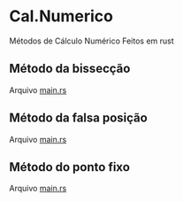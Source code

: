 # Cal.Numerico
Métodos de Cálculo Numérico
Feitos em rust

## Método da bissecção
Arquivo [main.rs](metodo-bisseccao/src/main.rs)

## Método da falsa posição
Arquivo [main.rs](falsa-posicao/src/main.rs)

## Método do ponto fixo
Arquivo [main.rs](ponto-fixo/src/main.rs)
